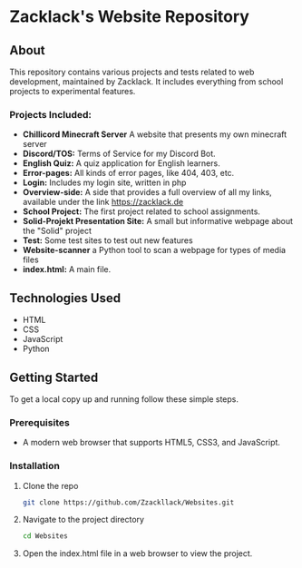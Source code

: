 # Zacklack's Website Repository

## About
This repository contains various projects and tests related to web development, maintained by Zacklack. It includes everything from school projects to experimental features.

### Projects Included:
- **Chillicord Minecraft Server** A website that presents my own minecraft server
- **Discord/TOS:** Terms of Service for my Discord Bot.
- **English Quiz:** A quiz application for English learners.
- **Error-pages:** All kinds of error pages, like 404, 403, etc.
- **Login:** Includes my login site, written in php
- **Overview-side:** A side that provides a full overview of all my links, available under the link https://zacklack.de
- **School Project:** The first project related to school assignments.
- **Solid-Projekt Presentation Site:** A small but informative webpage about the "Solid" project
- **Test:** Some test sites to test out new features
- **Website-scanner** a Python tool to scan a webpage for types of media files
- **index.html:** A main file.

## Technologies Used
- HTML
- CSS
- JavaScript
- Python

## Getting Started
To get a local copy up and running follow these simple steps.

### Prerequisites
- A modern web browser that supports HTML5, CSS3, and JavaScript.

### Installation
1. Clone the repo
   ```sh
   git clone https://github.com/Zzackllack/Websites.git
2. Navigate to the project directory
   ```sh
   cd Websites
3. Open the index.html file in a web browser to view the project.
